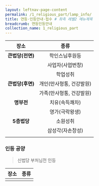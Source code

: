 ```yaml
---
layout: leftnav-page-content
permalink: /1_religious_part/lamp_info/
title: 연등·인등안내·접수 # 좌측 레벨2 메뉴제목
breadcrumb: 연등인등안내 
collection_name: 1_religious_part
---
```


|**장소**|**종류**|
|:-:|:-:|
| **큰법당(전면)** | 학인스님후원등|
|  | 사업자(사업번창)|
|  | 학업성취|
| **큰법당(후면)** | 개인(만사형통, 건강발원)|
|  | 가족(만사형통, 건강발원)|
| **명부전** | 치유(속득쾌차)|
|  | 영가(극락왕생)|
| **5층법당** | 소원성취|
|  | 삼성각(자손창성)|
|  |   |


### **인등 공양**
> 신법당 부처님전 인등

|**장소**|**종류**|
|:-:|:-:|
| | |